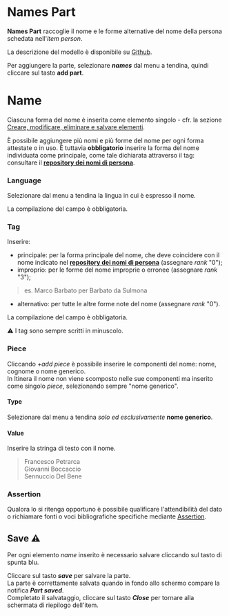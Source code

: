 # Names Part

**Names Part** raccoglie il nome e le forme alternative del nome della persona schedata nell'_item person_.  

La descrizione del modello è disponibile su [Github](https://github.com/vedph/cadmus-general#namespart).  

Per aggiungere la parte, selezionare **_names_** dal menu a tendina, quindi cliccare sul tasto **add part**.  

# Name
Ciascuna forma del nome è inserita come elemento singolo - cfr. la sezione [Creare, modificare, eliminare e salvare elementi](Editor_Brick.md).

È possibile aggiungere più nomi e più forme del nome per ogni forma attestate o in uso. È tuttavia **obbligatorio** inserire la forma del nome individuata come principale, come tale dichiarata attraverso il tag: consultare il [**repository dei nomi di persona**](repository.md).  

### Language
Selezionare dal menu a tendina la lingua in cui è espresso il nome. 

La compilazione del campo è obbligatoria.


### Tag
Inserire:  
* principale: per la forma principale del nome, che deve coincidere con il nome indicato nel [**repository dei nomi di persona**](repository.md) (assegnare _rank_ "0");
* improprio: per le forme del nome improprie o erronee (assegnare _rank_ "3");
> es. Marco Barbato per Barbato da Sulmona
* alternativo: per tutte le altre forme note del nome (assegnare _rank_ "0").  

La compilazione del campo è obbligatoria.  

⚠️ I tag sono sempre scritti in minuscolo.

### Piece
Cliccando _+add piece_ è possibile inserire le componenti del nome: nome, cognome o nome generico.  
In Itinera il nome non viene scomposto nelle sue componenti ma inserito come singolo _piece_, selezionando sempre "nome generico".  

#### Type
Selezionare dal menu a tendina _solo ed esclusivamente_ **nome generico**.

#### Value
Inserire la stringa di testo con il nome.
> Francesco Petrarca  
> Giovanni Boccaccio  
> Sennuccio Del Bene

### Assertion
Qualora lo si ritenga opportuno è possibile qualificare l'attendibilità del dato o richiamare fonti o voci bibliografiche specifiche mediante [Assertion](Assertion_Brick.md).
 
## Save ⚠️ 
Per ogni elemento _name_ inserito è necessario salvare cliccando sul tasto di spunta blu.

Cliccare sul tasto **_save_** per salvare la parte.  
La parte è correttamente salvata quando in fondo allo schermo compare la notifica **_Part saved_**.  
Completato il salvataggio, cliccare sul tasto **_Close_** per tornare alla schermata di riepilogo dell'item.
